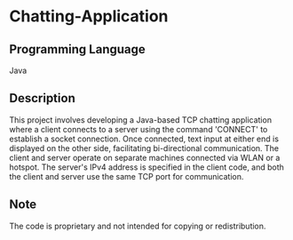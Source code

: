 # Chatting-Application

## Programming Language
Java

## Description
This project involves developing a Java-based TCP chatting application where a client connects to a server using the command 'CONNECT' to establish a socket connection. Once connected, text input at either end is displayed on the other side, facilitating bi-directional communication. The client and server operate on separate machines connected via WLAN or a hotspot. The server's IPv4 address is specified in the client code, and both the client and server use the same TCP port for communication.

## Note
The code is proprietary and not intended for copying or redistribution.
